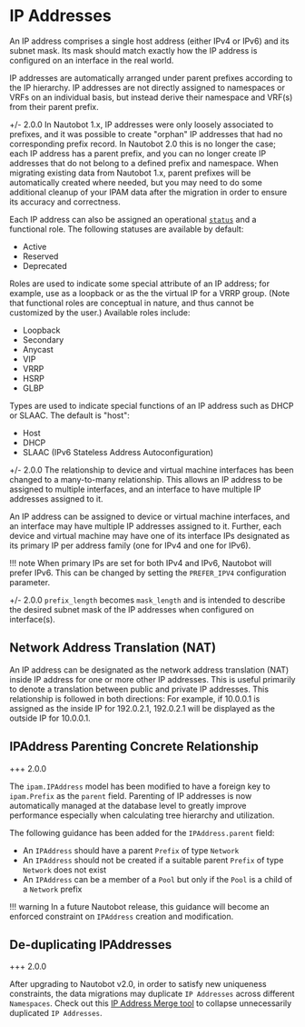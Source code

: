 # IP Addresses

An IP address comprises a single host address (either IPv4 or IPv6) and its subnet mask. Its mask should match exactly how the IP address is configured on an interface in the real world.

IP addresses are automatically arranged under parent prefixes according to the IP hierarchy. IP addresses are not directly assigned to namespaces or VRFs on an individual basis, but instead derive their namespace and VRF(s) from their parent prefix.

+/- 2.0.0
    In Nautobot 1.x, IP addresses were only loosely associated to prefixes, and it was possible to create "orphan" IP addresses that had no corresponding prefix record. In Nautobot 2.0 this is no longer the case; each IP address has a parent prefix, and you can no longer create IP addresses that do not belong to a defined prefix and namespace. When migrating existing data from Nautobot 1.x, parent prefixes will be automatically created where needed, but you may need to do some additional cleanup of your IPAM data after the migration in order to ensure its accuracy and correctness.

Each IP address can also be assigned an operational [`status`](../../platform-functionality/status.md) and a functional role.  The following statuses are available by default:

* Active
* Reserved
* Deprecated

Roles are used to indicate some special attribute of an IP address; for example, use as a loopback or as the the virtual IP for a VRRP group. (Note that functional roles are conceptual in nature, and thus cannot be customized by the user.) Available roles include:

* Loopback
* Secondary
* Anycast
* VIP
* VRRP
* HSRP
* GLBP

Types are used to indicate special functions of an IP address such as DHCP or SLAAC. The default is "host":

* Host
* DHCP
* SLAAC (IPv6 Stateless Address Autoconfiguration)

+/- 2.0.0
    The relationship to device and virtual machine interfaces has been changed to a many-to-many relationship. This allows an IP address to be assigned to multiple interfaces, and an interface to have multiple IP addresses assigned to it.

An IP address can be assigned to device or virtual machine interfaces, and an interface may have multiple IP addresses assigned to it. Further, each device and virtual machine may have one of its interface IPs designated as its primary IP per address family (one for IPv4 and one for IPv6).

!!! note
    When primary IPs are set for both IPv4 and IPv6, Nautobot will prefer IPv6. This can be changed by setting the `PREFER_IPV4` configuration parameter.

+/- 2.0.0
    `prefix_length` becomes `mask_length` and is intended to describe the desired subnet mask of the IP addresses when configured on interface(s).

## Network Address Translation (NAT)

An IP address can be designated as the network address translation (NAT) inside IP address for one or more other IP addresses. This is useful primarily to denote a translation between public and private IP addresses. This relationship is followed in both directions: For example, if 10.0.0.1 is assigned as the inside IP for 192.0.2.1, 192.0.2.1 will be displayed as the outside IP for 10.0.0.1.


## IPAddress Parenting Concrete Relationship

+++ 2.0.0

The `ipam.IPAddress` model has been modified to have a foreign key to `ipam.Prefix` as the `parent` field. Parenting of IP addresses is now automatically managed at the database level to greatly improve performance especially when calculating tree hierarchy and utilization.

The following guidance has been added for the `IPAddress.parent` field:

* An `IPAddress` should have a parent `Prefix` of type `Network`
* An `IPAddress` should not be created if a suitable parent `Prefix` of type `Network` does not exist
* An `IPAddress` can be a member of a `Pool` but only if the `Pool` is a child of a `Network` prefix

!!! warning
    In a future Nautobot release, this guidance will become an enforced constraint on `IPAddress` creation and modification.

## De-duplicating IPAddresses

+++ 2.0.0

After upgrading to Nautobot v2.0, in order to satisfy new uniqueness constraints, the data migrations may duplicate `IP Addresses` across different `Namespaces`. Check out this [IP Address Merge tool](../../feature-guides/ip-address-merge-tool.md) to collapse unnecessarily duplicated `IP Addresses`.

